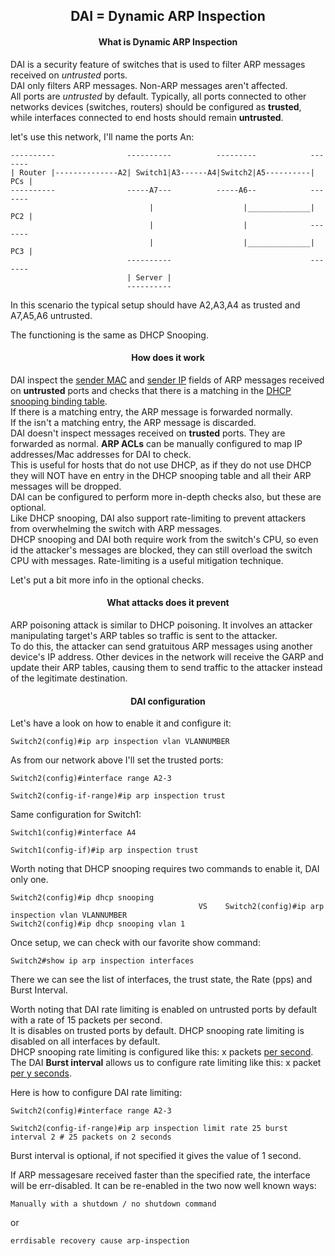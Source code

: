 <h2 align="center">DAI = Dynamic ARP Inspection</h2>


<h4 align="center">What is Dynamic ARP Inspection</h4>

DAI is a security feature of switches that is used to filter ARP messages received on
_untrusted_ ports. \
DAI only filters ARP messages. Non-ARP messages aren't affected. \
All ports are _untrusted_ by default. Typically, all ports connected to other networks
devices (switches, routers) should be configured as <b>trusted</b>, while interfaces connected
to end hosts should remain <b>untrusted</b>.

let's use this network, I'll name the ports An:

    ----------                ----------          ---------            -------
    | Router |--------------A2| Switch1|A3------A4|Switch2|A5----------| PCs |
    ----------                -----A7---          -----A6--            -------
                                   |                    |______________| PC2 |
                                   |                    |              -------              
                                   |                    |______________| PC3 |
                              ----------                               -------
                              | Server |
                              ----------
In this scenario the typical setup should have A2,A3,A4 as trusted and A7,A5,A6 untrusted.

The functioning is the same as DHCP Snooping.


<h4 align="center">How does it work</h4>

DAI inspect the <ins>sender MAC</ins> and <ins>sender IP</ins> fields of ARP messages
received on <b>untrusted</b> ports and checks that there is a matching in the
<ins>DHCP snooping binding table</ins>. \
If there is a matching entry, the ARP message is forwarded normally. \
If the isn't a matching entry, the ARP message is discarded. \
DAI doesn't inspect messages received on <b>trusted</b> ports. They are forwarded as normal.
<b>ARP ACLs</b> can be manually configured to map IP addresses/Mac addresses for DAI to check. \
This is useful for hosts that do not use DHCP, as if they do not use DHCP they
will NOT have en entry in the DHCP snooping table and all their ARP messages will be dropped. \
DAI can be configured to perform more in-depth checks also, but these are optional. \
Like DHCP snooping, DAI also support rate-limiting to prevent attackers from overwhelming the switch
with ARP messages. \
DHCP snooping and DAI both require work from the switch's CPU, so even id the attacker's messages
are blocked, they can still overload the switch CPU with messages. Rate-limiting is
a useful mitigation technique.

Let's put a bit more info in the optional checks.

<h4 align="center">What attacks does it prevent</h4>

ARP poisoning attack is similar to DHCP poisoning. It involves an attacker manipulating
target's ARP tables so traffic is sent to the attacker. \
To do this, the attacker can send gratuitous ARP messages using another device's IP address.
Other devices in the network will receive the GARP and update their ARP tables, causing
them to send traffic to the attacker instead of the legitimate destination.



<h4 align="center">DAI configuration</h4>

Let's have a look on how to enable it and configure it:

    Switch2(config)#ip arp inspection vlan VLANNUMBER

As from our network above I'll set the trusted ports:

    Switch2(config)#interface range A2-3

    Switch2(config-if-range)#ip arp inspection trust

Same configuration for Switch1:

    Switch1(config)#interface A4

    Switch1(config-if)#ip arp inspection trust

Worth noting that DHCP snooping requires two commands to enable it, DAI only one.

    Switch2(config)#ip dhcp snooping           
                                              VS    Switch2(config)#ip arp inspection vlan VLANNUMBER
    Switch2(config)#ip dhcp snooping vlan 1

Once setup, we can check with our favorite show command:

    Switch2#show ip arp inspection interfaces

There we can see the list of interfaces, the trust state, the Rate (pps) and Burst Interval.

Worth noting that DAI rate limiting is enabled on untrusted ports by default with a rate of 15
packets per second. \
It is disables on trusted ports by default. DHCP snooping rate limiting is disabled on all interfaces
by default. \
DHCP snooping rate limiting is configured like this: x packets <ins>per second</ins>. \
The DAI <b>Burst interval</b> allows us to configure rate limiting like this: x packet <ins> per y seconds</ins>.

Here is how to configure DAI rate limiting:

    Switch2(config)#interface range A2-3

    Switch2(config-if-range)#ip arp inspection limit rate 25 burst interval 2 # 25 packets on 2 seconds

Burst interval is optional, if not specified it gives the value of 1 second.

If ARP messagesare received faster than the specified rate, the interface will be
err-disabled. It can be re-enabled in the two now well known ways:

    Manually with a shutdown / no shutdown command

or

    errdisable recovery cause arp-inspection
